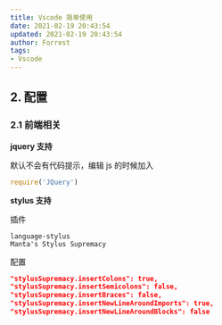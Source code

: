 ```yaml
---
title: Vscode 简单使用
date: 2021-02-19 20:43:54
updated: 2021-02-19 20:43:54
author: Forrest
tags:
- Vscode
---
```


## 2. 配置

### 2.1 前端相关

**jquery 支持**

默认不会有代码提示，编辑 js 的时候加入

```js
require('JQuery')
```

**stylus 支持**

插件

```
language-stylus
Manta's Stylus Supremacy
```

配置

```json
"stylusSupremacy.insertColons": true,
"stylusSupremacy.insertSemicolons": false,
"stylusSupremacy.insertBraces": false,
"stylusSupremacy.insertNewLineAroundImports": true,
"stylusSupremacy.insertNewLineAroundBlocks": false
```
